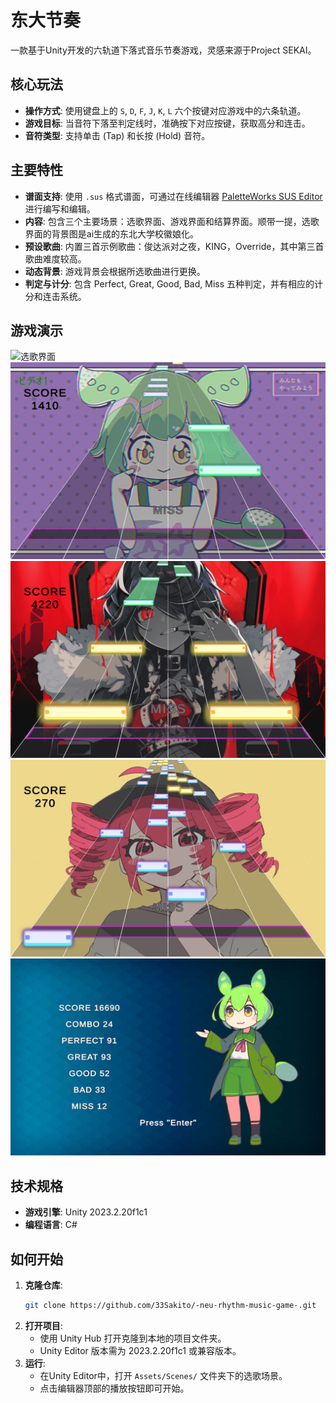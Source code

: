 # 东大节奏

一款基于Unity开发的六轨道下落式音乐节奏游戏，灵感来源于Project SEKAI。

## 核心玩法

*   **操作方式**: 使用键盘上的 `S`, `D`, `F`, `J`, `K`, `L` 六个按键对应游戏中的六条轨道。
*   **游戏目标**: 当音符下落至判定线时，准确按下对应按键，获取高分和连击。
*   **音符类型**: 支持单击 (Tap) 和长按 (Hold) 音符。

## 主要特性

*   **谱面支持**: 使用 `.sus` 格式谱面，可通过在线编辑器 [PaletteWorks SUS Editor](https://paletteworks.mkpo.li/edit) 进行编写和编辑。
*   **内容**: 包含三个主要场景：选歌界面、游戏界面和结算界面。顺带一提，选歌界面的背景图是ai生成的东北大学校徽娘化。
*   **预设歌曲**: 内置三首示例歌曲：俊达派对之夜，KING，Override，其中第三首歌曲难度较高。
*   **动态背景**: 游戏背景会根据所选歌曲进行更换。
*   **判定与计分**: 包含 Perfect, Great, Good, Bad, Miss 五种判定，并有相应的计分和连击系统。

## 游戏演示

![选歌界面](Images/Select.png)
![游戏界面1](Images/俊达派对之夜.png)
![游戏界面2](Images/KING.png)
![游戏界面3](Images/Override.png)
![结算界面](Images/Results.png)

## 技术规格

*   **游戏引擎**: Unity 2023.2.20f1c1
*   **编程语言**: C#

## 如何开始

1.  **克隆仓库**:
    ```bash
    git clone https://github.com/33Sakito/-neu-rhythm-music-game-.git
    ```
2.  **打开项目**:
    *   使用 Unity Hub 打开克隆到本地的项目文件夹。
    *   Unity Editor 版本需为 2023.2.20f1c1 或兼容版本。
3.  **运行**:
    *   在Unity Editor中，打开 `Assets/Scenes/` 文件夹下的选歌场景。
    *   点击编辑器顶部的播放按钮即可开始。